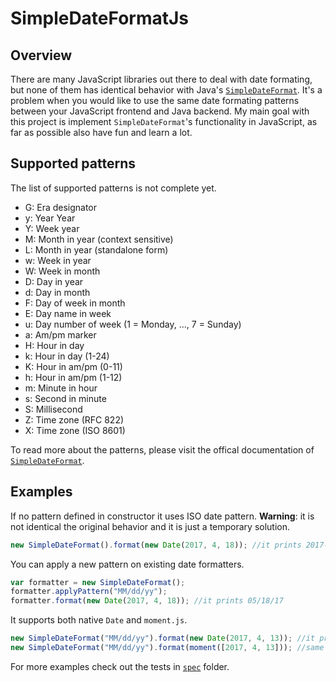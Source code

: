 # SimpleDateFormatJs

## Overview

There are many JavaScript libraries out there to deal with date formating, but none of them has identical behavior with Java's [`SimpleDateFormat`](https://docs.oracle.com/javase/8/docs/api/java/text/SimpleDateFormat.html). It's a problem when you would like to use the same date formating patterns between your JavaScript frontend and Java backend. My main goal with this project is implement `SimpleDateFormat`'s functionality in JavaScript, as far as possible also have fun and learn a lot.  

## Supported patterns

The list of supported patterns is not complete yet. 

- G: Era designator
- y: Year	Year
- Y: Week year
- M: Month in year (context sensitive)
- L: Month in year (standalone form)
- w: Week in year
- W: Week in month
- D: Day in year
- d: Day in month
- F: Day of week in month
- E: Day name in week
- u: Day number of week (1 = Monday, ..., 7 = Sunday)
- a: Am/pm marker
- H: Hour in day
- k: Hour in day (1-24)
- K: Hour in am/pm (0-11)
- h: Hour in am/pm (1-12)
- m: Minute in hour
- s: Second in minute
- S: Millisecond
- Z: Time zone (RFC 822)
- X: Time zone (ISO 8601)

To read more about the patterns, please visit the offical documentation of [`SimpleDateFormat`](https://docs.oracle.com/javase/8/docs/api/java/text/SimpleDateFormat.html).

## Examples

If no pattern defined in constructor it uses ISO date pattern. **Warning**: it is not identical the original behavior and it is just a temporary solution.

```javascript
new SimpleDateFormat().format(new Date(2017, 4, 18)); //it prints 2017-05-18
```

You can apply a new pattern on existing date formatters.

```javascript
var formatter = new SimpleDateFormat();
formatter.applyPattern("MM/dd/yy");
formatter.format(new Date(2017, 4, 18)); //it prints 05/18/17
```

It supports both native `Date` and `moment.js`.

```javascript
new SimpleDateFormat("MM/dd/yy").format(new Date(2017, 4, 13)); //it prints: 05/13/17
new SimpleDateFormat("MM/dd/yy").format(moment([2017, 4, 13])); //same output
```

For more examples check out the tests in [`spec`](./spec) folder.

